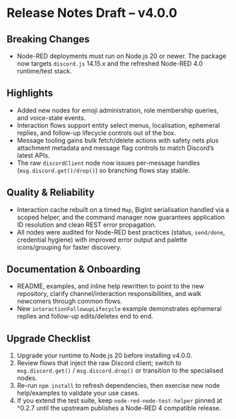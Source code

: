 # Release Notes Draft – v4.0.0

## Breaking Changes
- Node-RED deployments must run on Node.js 20 or newer. The package now targets `discord.js` 14.15.x and the refreshed Node-RED 4.0 runtime/test stack.

## Highlights
- Added new nodes for emoji administration, role membership queries, and voice-state events.
- Interaction flows support entity select menus, localisation, ephemeral replies, and follow-up lifecycle controls out of the box.
- Message tooling gains bulk fetch/delete actions with safety nets plus attachment metadata and message flag controls to match Discord’s latest APIs.
- The raw `discordClient` node now issues per-message handles (`msg.discord.get()/drop()`) so branching flows stay stable.

## Quality & Reliability
- Interaction cache rebuilt on a timed `Map`, BigInt serialisation handled via a scoped helper, and the command manager now guarantees application ID resolution and clean REST error propagation.
- All nodes were audited for Node-RED best practices (status, `send/done`, credential hygiene) with improved error output and palette icons/grouping for faster discovery.

## Documentation & Onboarding
- README, examples, and inline help rewritten to point to the new repository, clarify channel/interaction responsibilities, and walk newcomers through common flows.
- New `interactionFollowupLifecycle` example demonstrates ephemeral replies and follow-up edits/deletes end to end.

## Upgrade Checklist
1. Upgrade your runtime to Node.js 20 before installing v4.0.0.
2. Review flows that inject the raw Discord client; switch to `msg.discord.get()` / `msg.discord.drop()` or transition to the specialised nodes.
3. Re-run `npm install` to refresh dependencies, then exercise new node help/examples to validate your use cases.
4. If you extend the test suite, keep `node-red-node-test-helper` pinned at ^0.2.7 until the upstream publishes a Node-RED 4 compatible release.

